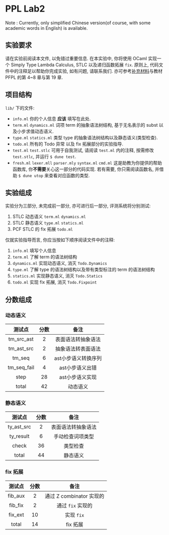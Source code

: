 # PPL Lab2
Note : Currently, only simplified Chinese version(of course, with some academic words in English) is available.

## 实验要求
请在实验前阅读本文件, 以免错过重要信息.
在本实验中, 你将使用 OCaml 实现一个 Simply Type Lambda Calculus, STLC 以及递归函数拓展 `fix`. 
原则上, 代码文件中的注释足以帮助你完成实验, 如有问题, 请联系我们.
亦可参考[补充材料](https://github.com/ZJU-PPL/supplements)与教材 PFPL 的第 4~8 章与第 19 章.

## 项目结构
`lib/` 下的文件:
- `info.ml`
    你的个人信息 **应该** 填写在此处.
- `term.ml` `dynamics.ml` 
    词项 term 的抽象语法树结构, 基于无名表示的 subst 以及小步求值动态语义.
- `type.ml` `statics.ml` 
    类型 type 的抽象语法树结构以及静态语义(类型检查).
- `todo.ml`
    所有的 Todo 异常 以及 fix 拓展部分的实验指导.
- `test.ml` `test.stlc` 
    可用于自我测试, 请阅读 `test.ml` 内的注释, 按需修改`test.stlc`, 并运行 `$ dune test`.
- `fresh.ml` `lexer.mll` `parser.mly` `syntax.ml` `cmd.ml` 
    这是助教为你提供的帮助函数库, 你**不需要**关心这一部分的代码实现.
    若有需要, 你只需阅读函数名, 并借助 `$ dune utop` 来查看对应函数的类型.

## 实验组成
实验分为三部分, 未完成前一部分, 亦可进行后一部分, 评测系统将分别测试:
1. STLC 动态语义 `term.ml` `dynamics.ml`
2. STLC 静态语义 `type.ml` `statics.ml`
3. PCF STLC 的 fix 拓展 `todo.ml`

仅就实验指导而言, 你应当按如下顺序阅读文件中的注释:
1. `info.ml` 填写个人信息
2. `term.ml` 了解 term 的语法树结构
3. `dynamics.ml` 实现动态语义, 消灭 `Todo.Dynamics`
4. `type.ml` 了解 type 的语法树结构以及带有类型标注的 term 的语法树结构
5. `statics.ml` 实现静态语义, 消灭 `Todo.Statics`
6. `todo.ml` 实现 fix 拓展, 消灭 `Todo.Fixpoint`

## 分数组成

### 动态语义
|测试点|分数|备注|
|:-:|:-:|:-:|
|tm_src_ast|2|表面语法转抽象语法|
|tm_ast_src|2|抽象语法转表面语法|
|tm_seq|6|ast小步语义转换序列|
|tm_seq_fail|4|ast小步语义出错|
|step|28|ast小步语义实现|
|total|42|动态语义|


### 静态语义
|测试点|分数|备注|
|:-:|:-:|:-:|
|ty_ast_src|2|表面语法转抽象语法|
|ty_result|6|手动检查词项类型|
|check|36|类型检查|
|total|44|静态语义|

### fix 拓展
|测试点|分数|备注|
|:-:|:-:|:-:|
|fib_aux|2|通过 Z combinator 实现的|
|fib_fix|2|通过 `fix` 实现的|
|fix_ext|10|实现 `fix`|
|total|14|fix 拓展|


